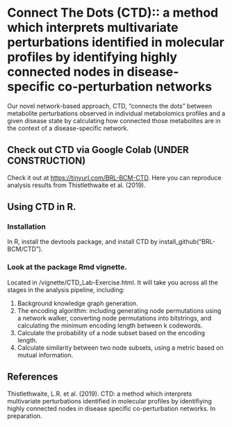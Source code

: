 # Connect The Dots (CTD):: a method which interprets multivariate perturbations identified in molecular profiles by identifying highly connected nodes in disease-specific co-perturbation networks
Our novel network-based approach, CTD, “connects the dots” between metabolite perturbations observed in individual metabolomics profiles and a given disease state by calculating how connected those metabolites are in the context of a disease-specific network.

## Check out CTD via Google Colab (UNDER CONSTRUCTION)
Check it out at https://tinyurl.com/BRL-BCM-CTD.
Here you can reproduce analysis results from Thistlethwaite et al. (2019).

## Using CTD in R.
### Installation
In R, install the devtools package, and install CTD by install_github(“BRL-BCM/CTD”).

### Look at the package Rmd vignette.
Located in /vignette/CTD_Lab-Exercise.html. It will take you across all the stages in the analysis pipeline, including:

1. Background knowledge graph generation.
2. The encoding algorithm: including generating node permutations using a network walker, converting node permutations into bitstrings, and calculating the minimum encoding length between k codewords.
3. Calculate the probability of a node subset based on the encoding length.
4. Calculate similarity between two node subsets, using a metric based on mutual information.

## References
Thistlethwaite, L.R. et al. (2019). CTD: a method which interprets multivariate perturbations identified in molecular profiles by identifiying highly connected nodes in disease specific co-perturbation networks. In preparation.
